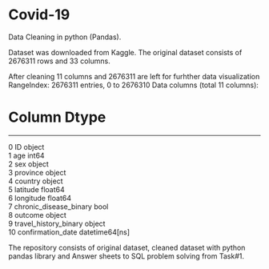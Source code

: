 # Covid-19
Data Cleaning in python (Pandas).

Dataset was downloaded from Kaggle. The original dataset consists of 2676311 rows and 33 columns.

After cleaning 11 columns and 2676311 are left for furhther data visualization
RangeIndex: 2676311 entries, 0 to 2676310
Data columns (total 11 columns):
 #   Column                  Dtype         
---  ------                  -----         
 0   ID                      object        
 1   age                     int64         
 2   sex                     object        
 3   province                object        
 4   country                 object        
 5   latitude                float64       
 6   longitude               float64       
 7   chronic_disease_binary  bool          
 8   outcome                 object        
 9   travel_history_binary   object        
 10  confirmation_date       datetime64[ns]

The repository consists of original dataset, cleaned dataset with python pandas library and Answer sheets to SQL problem solving from Task#1. 
